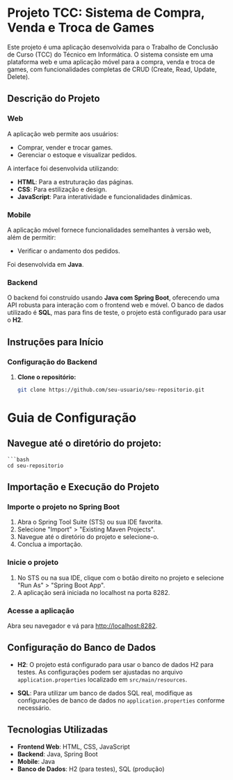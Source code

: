 # Projeto TCC: Sistema de Compra, Venda e Troca de Games

Este projeto é uma aplicação desenvolvida para o Trabalho de Conclusão de Curso (TCC) do Técnico em Informática. O sistema consiste em uma plataforma web e uma aplicação móvel para a compra, venda e troca de games, com funcionalidades completas de CRUD (Create, Read, Update, Delete).

## Descrição do Projeto

### Web

A aplicação web permite aos usuários:
- Comprar, vender e trocar games.
- Gerenciar o estoque e visualizar pedidos.

A interface foi desenvolvida utilizando:
- **HTML**: Para a estruturação das páginas.
- **CSS**: Para estilização e design.
- **JavaScript**: Para interatividade e funcionalidades dinâmicas.

### Mobile

A aplicação móvel fornece funcionalidades semelhantes à versão web, além de permitir:
- Verificar o andamento dos pedidos.

Foi desenvolvida em **Java**.

### Backend

O backend foi construído usando **Java com Spring Boot**, oferecendo uma API robusta para interação com o frontend web e móvel. O banco de dados utilizado é **SQL**, mas para fins de teste, o projeto está configurado para usar o **H2**.

## Instruções para Início

### Configuração do Backend

1. **Clone o repositório:**

   ```bash
   git clone https://github.com/seu-usuario/seu-repositorio.git

# Guia de Configuração

## Navegue até o diretório do projeto:
    ```bash
    cd seu-repositorio

## Importação e Execução do Projeto

### Importe o projeto no Spring Boot

1. Abra o Spring Tool Suite (STS) ou sua IDE favorita.
2. Selecione "Import" > "Existing Maven Projects".
3. Navegue até o diretório do projeto e selecione-o.
4. Conclua a importação.

### Inicie o projeto

1. No STS ou na sua IDE, clique com o botão direito no projeto e selecione "Run As" > "Spring Boot App".
2. A aplicação será iniciada no localhost na porta 8282.

### Acesse a aplicação

Abra seu navegador e vá para [http://localhost:8282](http://localhost:8282).

## Configuração do Banco de Dados

- **H2**: O projeto está configurado para usar o banco de dados H2 para testes. As configurações podem ser ajustadas no arquivo `application.properties` localizado em `src/main/resources`.

- **SQL**: Para utilizar um banco de dados SQL real, modifique as configurações de banco de dados no `application.properties` conforme necessário.

## Tecnologias Utilizadas

- **Frontend Web**: HTML, CSS, JavaScript
- **Backend**: Java, Spring Boot
- **Mobile**: Java
- **Banco de Dados**: H2 (para testes), SQL (produção)
